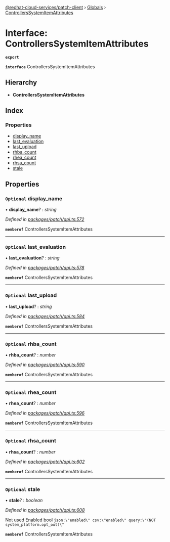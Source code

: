[@redhat-cloud-services/patch-client](../README.md) › [Globals](../globals.md) › [ControllersSystemItemAttributes](controllerssystemitemattributes.md)

# Interface: ControllersSystemItemAttributes

**`export`** 

**`interface`** ControllersSystemItemAttributes

## Hierarchy

* **ControllersSystemItemAttributes**

## Index

### Properties

* [display_name](controllerssystemitemattributes.md#optional-display_name)
* [last_evaluation](controllerssystemitemattributes.md#optional-last_evaluation)
* [last_upload](controllerssystemitemattributes.md#optional-last_upload)
* [rhba_count](controllerssystemitemattributes.md#optional-rhba_count)
* [rhea_count](controllerssystemitemattributes.md#optional-rhea_count)
* [rhsa_count](controllerssystemitemattributes.md#optional-rhsa_count)
* [stale](controllerssystemitemattributes.md#optional-stale)

## Properties

### `Optional` display_name

• **display_name**? : *string*

*Defined in [packages/patch/api.ts:572](https://github.com/RedHatInsights/javascript-clients/blob/969a5fc/packages/patch/api.ts#L572)*

**`memberof`** ControllersSystemItemAttributes

___

### `Optional` last_evaluation

• **last_evaluation**? : *string*

*Defined in [packages/patch/api.ts:578](https://github.com/RedHatInsights/javascript-clients/blob/969a5fc/packages/patch/api.ts#L578)*

**`memberof`** ControllersSystemItemAttributes

___

### `Optional` last_upload

• **last_upload**? : *string*

*Defined in [packages/patch/api.ts:584](https://github.com/RedHatInsights/javascript-clients/blob/969a5fc/packages/patch/api.ts#L584)*

**`memberof`** ControllersSystemItemAttributes

___

### `Optional` rhba_count

• **rhba_count**? : *number*

*Defined in [packages/patch/api.ts:590](https://github.com/RedHatInsights/javascript-clients/blob/969a5fc/packages/patch/api.ts#L590)*

**`memberof`** ControllersSystemItemAttributes

___

### `Optional` rhea_count

• **rhea_count**? : *number*

*Defined in [packages/patch/api.ts:596](https://github.com/RedHatInsights/javascript-clients/blob/969a5fc/packages/patch/api.ts#L596)*

**`memberof`** ControllersSystemItemAttributes

___

### `Optional` rhsa_count

• **rhsa_count**? : *number*

*Defined in [packages/patch/api.ts:602](https://github.com/RedHatInsights/javascript-clients/blob/969a5fc/packages/patch/api.ts#L602)*

**`memberof`** ControllersSystemItemAttributes

___

### `Optional` stale

• **stale**? : *boolean*

*Defined in [packages/patch/api.ts:608](https://github.com/RedHatInsights/javascript-clients/blob/969a5fc/packages/patch/api.ts#L608)*

Not used Enabled        bool       `json:\"enabled\" csv:\"enabled\" query:\"(NOT system_platform.opt_out)\"`

**`memberof`** ControllersSystemItemAttributes
